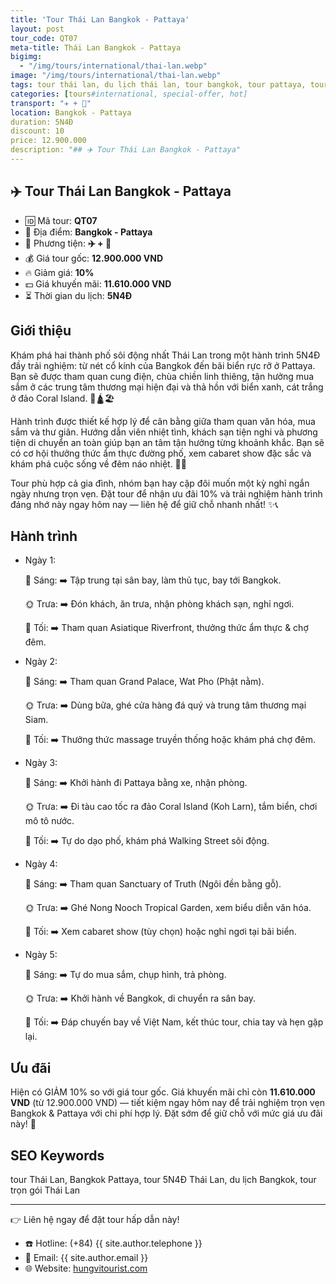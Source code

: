 ```yaml
---
title: 'Tour Thái Lan Bangkok - Pattaya'
layout: post
tour_code: QT07
meta-title: Thái Lan Bangkok - Pattaya
bigimg:
  - "/img/tours/international/thai-lan.webp"
image: "/img/tours/international/thai-lan.webp"
tags: tour thái lan, du lịch thái lan, tour bangkok, tour pattaya, tour quốc tế
categories: [tours#international, special-offer, hot]
transport: "✈️ + 🚌"
location: Bangkok - Pattaya
duration: 5N4Đ
discount: 10
price: 12.900.000
description: "## ✈️ Tour Thái Lan Bangkok - Pattaya"
---
```


## ✈️ Tour Thái Lan Bangkok - Pattaya 

- 🆔 Mã tour: **QT07**
- 📍 Địa điểm: **Bangkok - Pattaya**
- 🚗 Phương tiện: **✈️ + 🚌**
- 💰 Giá tour gốc: **12.900.000 VND**
- 🔥 Giảm giá: **10%**
- 💵 Giá khuyến mãi: **11.610.000 VND**
- ⏳ Thời gian du lịch: **5N4Đ**

## Giới thiệu
Khám phá hai thành phố sôi động nhất Thái Lan trong một hành trình 5N4Đ đầy trải nghiệm: từ nét cổ kính của Bangkok đến bãi biển rực rỡ ở Pattaya. Bạn sẽ được tham quan cung điện, chùa chiền linh thiêng, tận hưởng mua sắm ở các trung tâm thương mại hiện đại và thả hồn với biển xanh, cát trắng ở đảo Coral Island. 🌅🛕🏖️

Hành trình được thiết kế hợp lý để cân bằng giữa tham quan văn hóa, mua sắm và thư giãn. Hướng dẫn viên nhiệt tình, khách sạn tiện nghi và phương tiện di chuyển an toàn giúp bạn an tâm tận hưởng từng khoảnh khắc. Bạn sẽ có cơ hội thưởng thức ẩm thực đường phố, xem cabaret show đặc sắc và khám phá cuộc sống về đêm náo nhiệt. 🍜🌃

Tour phù hợp cả gia đình, nhóm bạn hay cặp đôi muốn một kỳ nghỉ ngắn ngày nhưng trọn vẹn. Đặt tour để nhận ưu đãi 10% và trải nghiệm hành trình đáng nhớ này ngay hôm nay — liên hệ để giữ chỗ nhanh nhất! ✨📞

## Hành trình
- Ngày 1:

  🌅 Sáng: ➡️ Tập trung tại sân bay, làm thủ tục, bay tới Bangkok.

  🌞 Trưa: ➡️ Đón khách, ăn trưa, nhận phòng khách sạn, nghỉ ngơi.

  🌙 Tối: ➡️ Tham quan Asiatique Riverfront, thưởng thức ẩm thực & chợ đêm.
- Ngày 2:

  🌅 Sáng: ➡️ Tham quan Grand Palace, Wat Pho (Phật nằm).

  🌞 Trưa: ➡️ Dùng bữa, ghé cửa hàng đá quý và trung tâm thương mại Siam.

  🌙 Tối: ➡️ Thưởng thức massage truyền thống hoặc khám phá chợ đêm.
- Ngày 3:

  🌅 Sáng: ➡️ Khởi hành đi Pattaya bằng xe, nhận phòng.

  🌞 Trưa: ➡️ Đi tàu cao tốc ra đảo Coral Island (Koh Larn), tắm biển, chơi mô tô nước.

  🌙 Tối: ➡️ Tự do dạo phố, khám phá Walking Street sôi động.
- Ngày 4:

  🌅 Sáng: ➡️ Tham quan Sanctuary of Truth (Ngôi đền bằng gỗ).

  🌞 Trưa: ➡️ Ghé Nong Nooch Tropical Garden, xem biểu diễn văn hóa.

  🌙 Tối: ➡️ Xem cabaret show (tùy chọn) hoặc nghỉ ngơi tại bãi biển.
- Ngày 5:

  🌅 Sáng: ➡️ Tự do mua sắm, chụp hình, trả phòng.

  🌞 Trưa: ➡️ Khởi hành về Bangkok, di chuyển ra sân bay.

  🌙 Tối: ➡️ Đáp chuyến bay về Việt Nam, kết thúc tour, chia tay và hẹn gặp lại.

## Ưu đãi
Hiện có GIẢM 10% so với giá tour gốc. Giá khuyến mãi chỉ còn **11.610.000 VND** (từ 12.900.000 VND) — tiết kiệm ngay hôm nay để trải nghiệm trọn vẹn Bangkok & Pattaya với chi phí hợp lý. Đặt sớm để giữ chỗ với mức giá ưu đãi này! 🎉

## SEO Keywords
tour Thái Lan, Bangkok Pattaya, tour 5N4Đ Thái Lan, du lịch Bangkok, tour trọn gói Thái Lan

---

👉 Liên hệ ngay để đặt tour hấp dẫn này!

- ☎️ Hotline: (+84) {{ site.author.telephone }}
- 📧 Email: {{ site.author.email }}
- 🌐 Website: [hungvitourist.com](https://hungvitourist.com)

